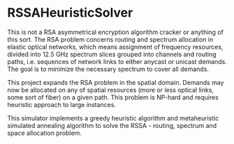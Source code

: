 # RSSAHeuristicSolver

This is not a RSA asymmetrical encryption algorithm cracker or anything of this sort. The RSA problem concerns routing and spectrum allocation in elastic optical networks, which means assignment of frequency resources, divided into 12.5 GHz spectrum slices grouped into channels and routing paths, i.e. sequences of network links to either anycast or unicast demands. The goal is to minimize the necessary spectrum to cover all demands.

This project expands the RSA problem in the spatial domain. Demands may now be allocated on any of spatial resources (more or less optical links, some sort of fiber) on a given path. This problem is NP-hard and requires heuristic approach to large instances.

This simulator implements a greedy heuristic algorithm and metaheuristic simulated annealing algorithm to solve the RSSA - routing, spectrum and space allocation problem.
